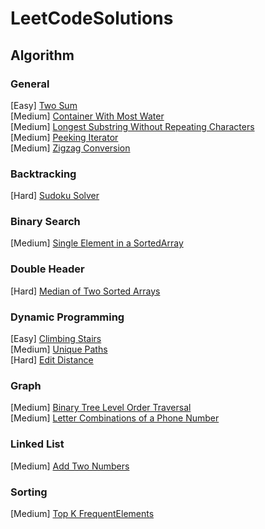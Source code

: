 # LeetCodeSolutions

## Algorithm
### General
[Easy] [Two Sum](https://github.com/ldale1/LeetCodeSolutions/blob/main/Easy/TwoSum.cs) \
[Medium] [Container With Most Water](https://github.com/ldale1/LeetCodeSolutions/blob/main/Medium/ContainerWithMostWater.cs) \
[Medium] [Longest Substring Without Repeating Characters](https://github.com/ldale1/LeetCodeSolutions/blob/main/Medium/LongestSubstringWithoutRepeatingCharacters.cs)\
[Medium] [Peeking Iterator](https://github.com/ldale1/LeetCodeSolutions/blob/main/Medium/PeekingIterator.cs) \
[Medium] [Zigzag Conversion](https://github.com/ldale1/LeetCodeSolutions/blob/main/Medium/ZigzagConversion.cs)

### Backtracking
[Hard] [Sudoku Solver](https://github.com/ldale1/LeetCodeSolutions/blob/main/Hard/SudokuSolver.cs)

### Binary Search
[Medium] [Single Element in a SortedArray](https://github.com/ldale1/LeetCodeSolutions/blob/main/Medium/SingleElementInSortedArray.cs)

### Double Header
[Hard] [Median of Two Sorted Arrays](https://github.com/ldale1/LeetCodeSolutions/blob/main/Hard/MedianOfTwoSortedArrays.cs)

### Dynamic Programming
[Easy] [Climbing Stairs](https://github.com/ldale1/LeetCodeSolutions/blob/main/Easy/ClimbingStairs.cs) \
[Medium] [Unique Paths](https://github.com/ldale1/LeetCodeSolutions/blob/main/Medium/UniquePaths.cs) \
[Hard] [Edit Distance](https://github.com/ldale1/LeetCodeSolutions/blob/main/Hard/EditDistance.cs)

### Graph
[Medium] [Binary Tree Level Order Traversal](https://github.com/ldale1/LeetCodeSolutions/blob/main/Medium/BinaryTreeLevelOrderTraversal.cs) \
[Medium] [Letter Combinations of a Phone Number](https://github.com/ldale1/LeetCodeSolutions/blob/main/Medium/LetterCombinationsOfPhoneNumber.cs)
### Linked List
[Medium] [Add Two Numbers](https://github.com/ldale1/LeetCodeSolutions/blob/main/Medium/AddTwoNumbers.cs) 

### Sorting
[Medium] [Top K FrequentElements](https://github.com/ldale1/LeetCodeSolutions/blob/main/Medium/TopKFrequentElements.cs) 
